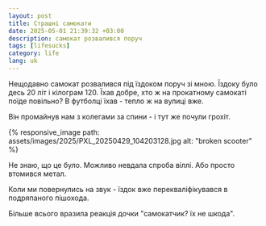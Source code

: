 ```yaml
---
layout: post
title: Страшні самокати
date: 2025-05-01 21:39:32 +03:00
description: самокат розвалився поруч
tags: [lifesucks]
category: life
lang: uk
---
```


Нещодавно самокат розвалився під їздоком поруч зі мною. 
Їздоку було десь 20 літ і кілограм 120.
Їхав добре, хто ж на прокатному самокаті поїде повільно? 
В футболці їхав - тепло ж на вулиці вже.

Він промайнув нам з колегами за спини - і тут же почули грохіт.

{% responsive_image path: assets/images/2025/PXL_20250429_104203128.jpg alt: "broken scooter" %}

Не знаю, що це було. 
Можливо невдала спроба віллі.
Або просто втомився метал.

Коли ми повернулись на звук - їздок вже перекваліфікувався в подряпаного пішохода. 

Більше всього вразила реакція дочки "самокатчик? їх не шкода".
